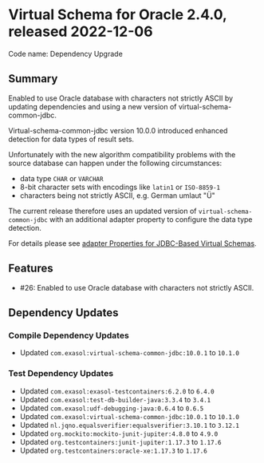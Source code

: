 # Virtual Schema for Oracle 2.4.0, released 2022-12-06

Code name: Dependency Upgrade

## Summary

Enabled to use Oracle database with characters not strictly ASCII by updating dependencies and using a new version of virtual-schema-common-jdbc.

Virtual-schema-common-jdbc version 10.0.0 introduced enhanced detection for data types of result sets.

Unfortunately with the new algorithm compatibility problems with the source database can happen under the following circumstances:

* data type `CHAR` or `VARCHAR`
* 8-bit character sets with encodings like `latin1` or `ISO-8859-1`
* characters being not strictly ASCII, e.g. German umlaut "Ü"

The current release therefore uses an updated version of `virtual-schema-common-jdbc` with an additional adapter property to configure the data type detection.

For details please see [adapter Properties for JDBC-Based Virtual Schemas](https://github.com/exasol/virtual-schema-common-jdbc/blob/main/README.md#adapter-properties-for-jdbc-based-virtual-schemas).

## Features

* #26: Enabled to use Oracle database with characters not strictly ASCII.

## Dependency Updates

### Compile Dependency Updates

* Updated `com.exasol:virtual-schema-common-jdbc:10.0.1` to `10.1.0`

### Test Dependency Updates

* Updated `com.exasol:exasol-testcontainers:6.2.0` to `6.4.0`
* Updated `com.exasol:test-db-builder-java:3.3.4` to `3.4.1`
* Updated `com.exasol:udf-debugging-java:0.6.4` to `0.6.5`
* Updated `com.exasol:virtual-schema-common-jdbc:10.0.1` to `10.1.0`
* Updated `nl.jqno.equalsverifier:equalsverifier:3.10.1` to `3.12.1`
* Updated `org.mockito:mockito-junit-jupiter:4.8.0` to `4.9.0`
* Updated `org.testcontainers:junit-jupiter:1.17.3` to `1.17.6`
* Updated `org.testcontainers:oracle-xe:1.17.3` to `1.17.6`
